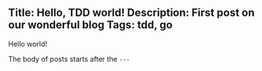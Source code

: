 Title: Hello, TDD world!
Description: First post on our wonderful blog
Tags: tdd, go
---

Hello world!

The body of posts starts after the `---`
